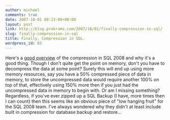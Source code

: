 ```yaml
---
author: michael
comments: true
date: 2007-10-01 00:13:00+00:00
layout: post
link: http://blog.prokrams.com/2007/10/01/finally-compression-in-sql/
slug: finally-compression-in-sql
title: Finally, Compression in SQL.
wordpress_id: 83
---
```


Here's a [good overview](http://blogs.msdn.com/sqlserverstorageengine/archive/2007/09/30/data-compression-why-do-we-need-it.aspx) of the compression in SQL 2008 and why it's a good thing. Though I don't quite get the point on memory, don't you have to decompress the data at some point? Surely this will end up using more memory resources, say you have a 50% compressed piece of data in memory, to store the uncompressed data would require another 100% on top of that, effectively using 150% more then if you just had the uncompressed data in memory to begin with. Or am I missing something? Regardless, if you've ever zipped up a SQL Backup (I have, more times then I can count) then this seems like an obvious piece of "low hanging fruit" for the SQL 2008 team. I've always wondered why they didn't at least include built in compression for database backup and restore...
